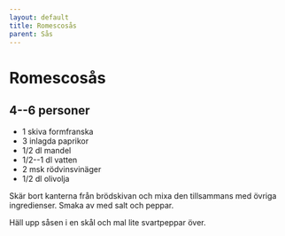 ```yaml
---
layout: default
title: Romescosås
parent: Sås
---
```

# Romescosås

## 4--6 personer

-   1 skiva formfranska
-   3 inlagda paprikor
-   1/2 dl mandel
-   1/2--1 dl vatten
-   2 msk rödvinsvinäger
-   1/2 dl olivolja

Skär bort kanterna från brödskivan och mixa den tillsammans med övriga
ingredienser. Smaka av med salt och peppar.

Häll upp såsen i en skål och mal lite svartpeppar över.

